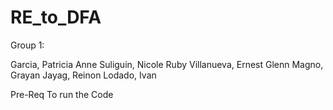 # RE_to_DFA

Group 1:

Garcia, Patricia Anne
Suliguin, Nicole Ruby
Villanueva, Ernest Glenn
Magno,  Grayan
Jayag, Reinon
Lodado, Ivan

Pre-Req To run the Code
